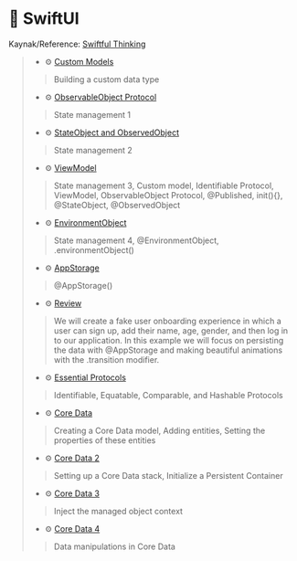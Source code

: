 # 🚧 SwiftUI
Kaynak/Reference: [Swiftful Thinking](https://www.youtube.com/@SwiftfulThinking/videos)

> - ⚙️ [Custom Models](./SwiftfulThinkingContinuedLearning/ModelBootcamp.swift)
>  > Building a custom data type
> - ⚙️ [ObservableObject Protocol](./SwiftfulThinkingContinuedLearning/ObservableObjectBootcamp.swift)
>  > State management 1
> - ⚙️ [StateObject and ObservedObject](./SwiftfulThinkingContinuedLearning/StateObjectAndObservedObjectBootcamp.swift)
>  > State management 2
> - ⚙️ [ViewModel](./SwiftfulThinkingContinuedLearning/ViewModelBootcamp.swift)
>  > State management 3, Custom model, Identifiable Protocol, ViewModel, ObservableObject Protocol, @Published, init(){}, @StateObject, @ObservedObject
> - ⚙️ [EnvironmentObject](./SwiftfulThinkingContinuedLearning/EnvironmentObjectBootcamp.swift)
>  > State management 4, @EnvironmentObject, .environmentObject()
> - ⚙️ [AppStorage](./SwiftfulThinkingContinuedLearning/AppStorageBootcamp.swift)
>  > @AppStorage()
> - ⚙️ [Review](./SwiftfulThinkingContinuedLearning/OnboardingViews)
>  > We will create a fake user onboarding experience in which a user can sign up, add their name, age, gender, and then log in to our application. In this example we will focus on persisting the data with @AppStorage and making beautiful animations with the .transition modifier.
> - ⚙️ [Essential Protocols](./SwiftfulThinkingContinuedLearning/EssentialProtocolsBootcamp.swift)
>  > Identifiable, Equatable, Comparable, and Hashable Protocols
> - ⚙️ [Core Data](./SwiftfulThinkingContinuedLearning/CoreDataBootcamp.swift)
>  > Creating a Core Data model, Adding entities, Setting the properties of these entities
> - ⚙️ [Core Data 2](./SwiftfulThinkingContinuedLearning/CoreDataBootcamp.swift)
>  > Setting up a Core Data stack, Initialize a Persistent Container
> - ⚙️ [Core Data 3](./SwiftfulThinkingContinuedLearning/Root/SwiftfulThinkingContinuedLearningApp.swift)
>  > Inject the managed object context
> - ⚙️ [Core Data 4](./SwiftfulThinkingContinuedLearning/ContentView.swift)
>  > Data manipulations in Core Data
